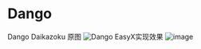 # Dango

Dango Daikazoku
原图
![Dango](https://user-images.githubusercontent.com/99172443/234293298-cb225fb1-7c3a-4db8-be55-8f6103867006.jpg)
EasyX实现效果
![image](https://user-images.githubusercontent.com/99172443/234293255-a9849119-91e0-4fed-b993-d4386835678e.png)
